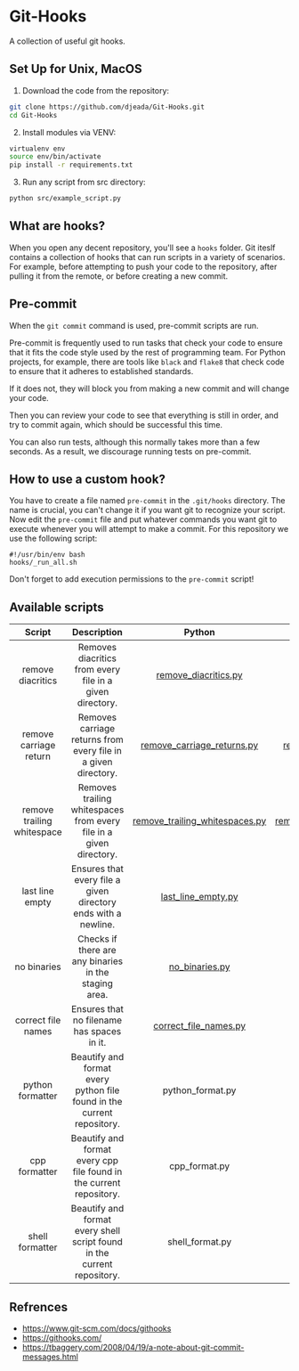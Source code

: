 # Git-Hooks
A collection of useful git hooks. 

## Set Up for Unix, MacOS

1. Download the code from the repository:
    
```Bash
git clone https://github.com/djeada/Git-Hooks.git
cd Git-Hooks
```

2. Install modules via VENV:

```Bash
virtualenv env
source env/bin/activate
pip install -r requirements.txt
```

3. Run any script from src directory:

```Bash
python src/example_script.py
```

## What are hooks?

When you open any decent repository, you'll see a <code>hooks</code> folder. Git iteslf contains a collection of hooks that can run scripts in a variety of scenarios. For example, before attempting to push your code to the repository, after pulling it from the remote, or before creating a new commit. 

## Pre-commit

When the <code>git commit</code> command is used, pre-commit scripts are run.

Pre-commit is frequently used to run tasks that check your code to ensure that it fits the code style used by the rest of programming team.
For Python projects, for example, there are tools like <code>black</code> and <code>flake8</code> that check code to ensure that it adheres to established standards. 

If it does not, they will block you from making a new commit and will change your code.

Then you can review your code to see that everything is still in order, and try to commit again, which should be successful this time.
 
You can also run tests, although this normally takes more than a few seconds. As a result, we discourage running tests on pre-commit. 

## How to use a custom hook?

You have to create a file named <code>pre-commit</code> in the <code>.git/hooks</code> directory. The name is crucial, you can't change it if you want git to recognize your script. Now edit the <code>pre-commit</code> file and put whatever commands you want git to execute whenever you will attempt to make a commit. For this repository we use the following script:

    #!/usr/bin/env bash
    hooks/_run_all.sh

Don't forget to add execution permissions to the <code>pre-commit</code> script!

## Available scripts

| Script | Description | Python | Bash |
|:------:|:-----------:|:------:|:----:|
| remove diacritics | Removes diacritics from every file in a given directory. | <a href="https://github.com/djeada/Git-Hooks/blob/main/src/remove_diacritics.py">remove_diacritics.py</a> | <a href="https://github.com/djeada/Git-Hooks/blob/main/src/remove_diacritics.sh">remove_diacritics.sh</a> |
| remove carriage return | Removes carriage returns from every file in a given directory. | <a href="https://github.com/djeada/Git-Hooks/blob/main/src/remove_carriage_return.py">remove_carriage_returns.py</a> | <a href="https://github.com/djeada/Git-Hooks/blob/main/src/remove_carriage_return.sh">remove_carriage_returns.sh</a> |
| remove trailing whitespace | Removes trailing whitespaces from every file in a given directory. | <a href="https://github.com/djeada/Git-Hooks/blob/main/src/remove_trailing_whitespaces.py">remove_trailing_whitespaces.py</a> | <a href="https://github.com/djeada/Git-Hooks/blob/main/src/remove_trailing_whitespaces.sh">remove_trailing_whitespaces.sh</a> |
| last line empty | Ensures that every file a given directory ends with a newline. | <a href="https://github.com/djeada/Git-Hooks/blob/main/src/last_line_empty.py">last_line_empty.py</a> | <a href="https://github.com/djeada/Git-Hooks/blob/main/src/last_line_empty.sh">last_line_empty.sh</a> |
| no binaries | Checks if there are any binaries in the staging area. | <a href="https://github.com/djeada/Git-Hooks/blob/main/src/no_binaries.py">no_binaries.py</a> | <a href="https://github.com/djeada/Git-Hooks/blob/main/src/no_binaries.sh">no_binaries.sh</a> |
| correct file names | Ensures that no filename has spaces in it. | <a href="https://github.com/djeada/Git-Hooks/blob/main/src/correct_file_names.py">correct_file_names.py</a> | <a href="https://github.com/djeada/Git-Hooks/blob/main/src/correct_file_names.sh">correct_file_names.sh</a> 
| python formatter | Beautify and format every python file found in the current repository. | <a>python_format.py</a> | <a href="https://github.com/djeada/Git-Hooks/blob/main/src/python_format.sh">python_format.sh</a> |
| cpp formatter | Beautify and format every cpp file found in the current repository. | <a>cpp_format.py</a> | <a href="https://github.com/djeada/Git-Hooks/blob/main/src/cpp_format.sh">cpp_format.sh</a> |
| shell formatter | Beautify and format every shell script found in the current repository. | <a>shell_format.py</a> | <a href="https://github.com/djeada/Git-Hooks/blob/main/src/shell_format.sh">shell_format.sh</a> |

## Refrences

* https://www.git-scm.com/docs/githooks
* https://githooks.com/
* https://tbaggery.com/2008/04/19/a-note-about-git-commit-messages.html
